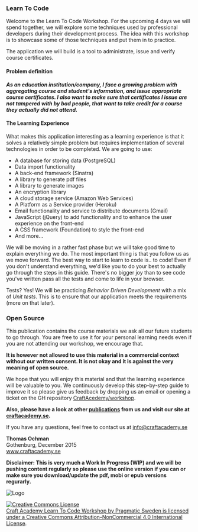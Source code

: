 ### Learn To Code

Welcome to the Learn To Code Workshop. For the upcoming 4 days we will spend together, we will explore some techniques used by professional developers during their development process. The idea with this workshop is to showcase some of those techniques and put them in to practice.

The application we will build is a tool to administrate, issue and verify course certificates.

#### Problem definition
***As an education institution/company, I face a growing problem with aggregating course and student's information, and issue appropriate course certificates. I also want to make sure that certificates I issue are not tampered with by bad people, that want to take credit for a course they actually did not attend.***

#### The Learning Experience

What makes this application interesting as a learning experience is that it solves a relatively simple problem but requires implementation of several technologies in order to be completed.
We are going to use:

- A database for storing data (PostgreSQL)
- Data import functionality
- A back-end framework (Sinatra)
- A library to generate pdf files
- A library to generate images
- An encryption library
- A cloud storage service (Amazon Web Services)
- A Platform as a Service provider (Heroku)
- Email functionality and service to distribute documents (Gmail)
- JavaScript (jQuery) to add functionality and to enhance the user experience on the front-end
- A CSS framework (Foundation) to style the front-end
- And more...

We will be moving in a rather fast phase but we will take good time to explain everything we do. The most important thing is that you follow us as we move forward. The best way to start to learn to code is.. to code! Even if you don't understand everything, we'd like you to do your best to actually go through the steps in this guide. There's no bigger joy than to see code you've written pass all the tests and come to life in your browser.

Tests? Yes! We will be practicing *Behavior Driven Development* with a mix of *Unit tests*. This is to ensure that our application meets the requirements (more on that later).

### Open Source
This publication contains the course materials we ask all our future students to go through. You are free to use it for your personal learning needs even if you are not attending our workshop, we encourage that. 

**It is however not allowed to use this material in a commercial context without our written consent. It is not okay and it is against the very meaning of open source.**

We hope that you will enjoy this material and that the learning experience will be valuable to you. We continuously develop this step-by-step guide to improve it so please give us feedback by dropping us an email or opening a ticket on the GH repository [CraftAcedemy/workshop](https://github.com/CraftAcademy/workshop). 

**Also, please have a look at other [publications](https://www.gitbook.com/@craftacademy) from us and visit our site at [craftacademy.se](http://craftacademy.se).**

If you have any questions, feel free to contact us at info@craftacademy.se


**Thomas Ochman**<br>
Gothenburg, December 2015<br>
www.craftacademy.se

**Disclaimer: This is very much a Work In Progress (WIP) and we will be pushing content regularly so please use the online version if you can or make sure you download/update the pdf, mobi or epub versions regurarly.**

 

![Logo](http://assets.craftacademy.se/images/logo/logo-with-tagline_small.png "Craft Academy by Pragmatic Sweden AB")

<a rel="license" href="http://creativecommons.org/licenses/by-nc/4.0/"><img alt="Creative Commons License" style="border-width:0" src="https://i.creativecommons.org/l/by-nc/4.0/88x31.png" /><br /><span xmlns:dct="http://purl.org/dc/terms/" property="dct:title">Craft Academy Learn To Code Workshop</span> by <span xmlns:cc="http://creativecommons.org/ns#" property="cc:attributionName">Pragmatic Sweden</span> is licensed under a <a rel="license" href="http://creativecommons.org/licenses/by-nc/4.0/">Creative Commons Attribution-NonCommercial 4.0 International License</a>.

